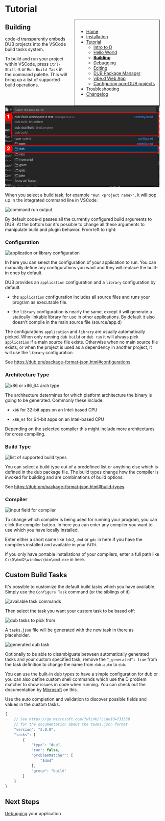 <!-- Documentation generated from docs-src/building.md -->

# Tutorial

<div style="float: right; margin-left: 1em; padding: 1em; border: 1px solid white; position: relative; z-index: 10; outline: 1px solid black;">

* [Home](index.md)
* [Installation](install.md)
* [Tutorial](intro-to-d.md)
	* [Intro to D](intro-to-d.md)
	* [Hello World](hello-world.md)
	* **[Building](building.md)**
	* [Debugging](debugging.md)
	* [Editing](editing.md)
	* [DUB Package Manager](dub.md)
	* [vibe.d Web App](vibe-d.md)
	* [Configuring non-DUB projects](non-dub.md)
* [Troubleshooting](troubleshooting.md)
* [Changelog](../CHANGELOG.md)

</div>

## Building

code-d transparently embeds DUB projects into the VSCode build tasks system.

To build and run your project within VSCode, press `Ctrl-Shift-B` or `Run Build Task` in the command palette. This will bring up a list of supported build operations.

![build list](images/build_list.png)

When you select a build task, for example `"Run <project name>"`, it will pop up in the integrated command line in VSCode:

![command run output](images/build_run_output.png)

By default code-d passes all the currently configured build arguments to DUB. At the bottom bar it's possible to change all these arguments to manipulate build and plugin behavior. From left to right:

### Configuration

![application or library configuration](images/build_configuration.png)

In here you can select the configuration of your application to run. You can manually define any configurations you want and they will replace the built-in ones by default.

DUB provides an `application` configuration and a `library` configuration by default:

* the `application` configuration includes all source files and runs your program as executable file.

* the `library` configuration is nearly the same, except it will generate a statically linkable library for use in other applications. By default it also doesn't compile in the main source file (source/app.d)

The configurations `application` and `library` are usually automatically picked. When only running `dub build` or `dub run` it will always pick `application` if a main source file exists. Otherwise when no main source file exists, or when the project is used as a dependency in another project, it will use the `library` configuration.

See https://dub.pm/package-format-json.html#configurations

### Architecture Type

![x86 or x86_64 arch type](images/build_arch.png)

The architecture determines for which platform architecture the binary is going to be generated. Commonly these include:

* `x86` for 32-bit apps on an Intel-based CPU

* `x86_64` for 64-bit apps on an Intel-based CPU

Depending on the selected compiler this might include more architectures for cross compiling.

### Build Type

![list of supported build types](images/build_types.png)

You can select a build type out of a predefined list or anything else which is defined in the dub package file. The build types change how the compiler is invoked for building and are combinations of build options.

See https://dub.pm/package-format-json.html#build-types

### Compiler

![input field for compiler](images/build_compiler.png)

To change which compiler is being used for running your program, you can click the compiler button. In here you can enter any compiler you want to use which you have locally installed.

Enter either a short name like `ldc2`, `dmd` or `gdc` in here if you have the compilers installed and available in your `PATH`.

If you only have portable installations of your compilers, enter a full path like `C:\D\dmd2\windows\bin\dmd.exe` in here.

## Custom Build Tasks

It's possible to customize the default build tasks which you have available. Simply use the `Configure Task` command (or the siblings of it)

![available task commands](images/task_configure.png)

Then select the task you want your custom task to be based off:

![dub tasks to pick from](images/task_configure_list.png)

A `tasks.json` file will be generated with the new task in there as placeholder.

![generated dub task](images/task_generated.png)

Optionally to be able to disambiguate between automatically generated tasks and your custom specified task, remove the `"_generated": true` from the task definition to change the name from `dub-auto` to `dub`.

You can use the built-in dub types to have a simple configuration for dub or you can also define custom shell commands which use the D problem matcher to show issues in code when running. You can check out the documentation by [Microsoft](https://go.microsoft.com/fwlink/?LinkId=733558) on this.

Use the auto completion and validation to discover possible fields and values in the custom tasks.

```js
{
	// See https://go.microsoft.com/fwlink/?LinkId=733558 
	// for the documentation about the tasks.json format
	"version": "2.0.0",
	"tasks": [
		{
			"type": "dub",
			"run": false,
			"problemMatcher": [
				"$dmd"
			],
			"group": "build"
		}
	]
}
```

## Next Steps

[Debugging](debugging.md) your application
